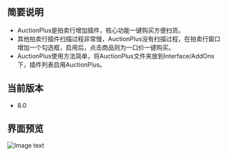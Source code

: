 ## 简要说明
* AuctionPlus是拍卖行增加插件，核心功能一键购买方便扫货。
* 其他拍卖行插件扫描过程非常慢，AuctionPlus没有扫描过程，在拍卖行窗口增加一个勾选框，启用后，点击商品则为一口价一键购买。
* AuctionPlus使用方法简单，将AuctionPlus文件夹放到Interface/AddOns下，插件列表启用AuctionPlus。

## 当前版本
* 8.0

## 界面预览
![Image text](https://raw.githubusercontent.com/Yeatol/AuctionPlus/master/AuctionPlus.jpg)

